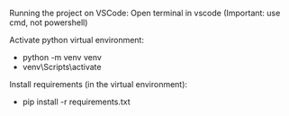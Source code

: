 Running the project on VSCode:
Open terminal in vscode (Important: use cmd, not powershell)

Activate python virtual environment:
- python -m venv venv
- venv\Scripts\activate

Install requirements (in the virtual environment):
- pip install -r requirements.txt
